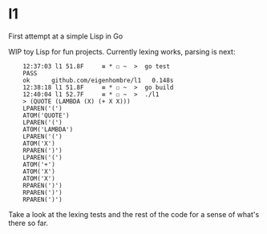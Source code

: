# l1
First attempt at a simple Lisp in Go

WIP toy Lisp for fun projects.  Currently lexing works, parsing is next:

        12:37:03 l1 51.8F     ≡ * ☐ ~  >  go test
        PASS
        ok  	github.com/eigenhombre/l1	0.148s
        12:38:18 l1 51.8F     ≡ * ☐ ~  >  go build
        12:40:04 l1 52.7F     ≡ * ☐ ~  >  ./l1
        > (QUOTE (LAMBDA (X) (+ X X)))
        LPAREN('(')
        ATOM('QUOTE')
        LPAREN('(')
        ATOM('LAMBDA')
        LPAREN('(')
        ATOM('X')
        RPAREN(')')
        LPAREN('(')
        ATOM('+')
        ATOM('X')
        ATOM('X')
        RPAREN(')')
        RPAREN(')')
        RPAREN(')')

Take a look at the lexing tests and the rest of the code for a sense of what's there so far.
